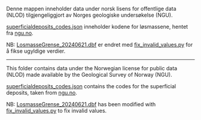 Denne mappen inneholder data under norsk lisens for offentlige data (NLOD) tilgjengeliggjort av Norges geologiske
undersøkelse (NGU).

[superficialdeposits_codes.json](superficialdeposits_codes.json) inneholder kodene for løsmassene, hentet fra
[ngu.no](https://www.ngu.no/upload/Aktuelt/Losmassetype_kodeliste.pdf).

NB:
[LosmasseGrense_20240621.dbf](LosmasseGrense_20240621.dbf) er endret med [fix_invalid_values.py](fix_invalid_values.py)
for å fikse ugyldige verdier.

---

This folder contains data under the Norwegian license for public data (NLOD) made available by the Geological Survey of
Norway (NGU).

[superficialdeposits_codes.json](superficialdeposits_codes.json) contains the codes for the superficial deposits, taken
from [ngu.no](https://www.ngu.no/upload/Aktuelt/Losmassetype_kodeliste.pdf).

NB:
[LosmasseGrense_20240621.dbf](LosmasseGrense_20240621.dbf) has been modified
with [fix_invalid_values.py](fix_invalid_values.py) to fix invalid values.
